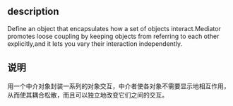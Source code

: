 ## description
Define an object that encapsulates how a set of objects interact.Mediator promotes loose coupling by keeping objects from referring to each other explicitly,and it lets you vary their interaction independently.

## 说明
用一个中介对象封装一系列的对象交互，中介者使各对象不需要显示地相互作用，从而使其耦合松散，而且可以独立地改变它们之间的交互。
